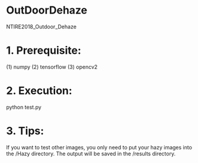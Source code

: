 # OutDoorDehaze
NTIRE2018_Outdoor_Dehaze


# 1. Prerequisite:
(1) numpy
(2) tensorflow
(3) opencv2

# 2. Execution:
python test.py

# 3. Tips:
If you want to test other images, you only need to put your hazy images into the /Hazy directory. The output will be saved in the /results directory.
